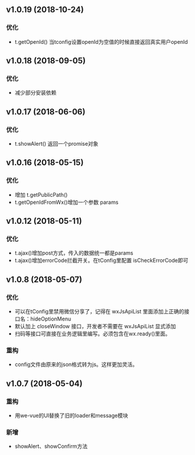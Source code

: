 ## v1.0.19 (2018-10-24)

### 优化

- t.getOpenId() 当tconfig设置openId为空值的时候直接返回真实用户openId

## v1.0.18 (2018-09-05)

### 优化

- 减少部分安装依赖

## v1.0.17 (2018-06-06)

### 优化

- t.showAlert() 返回一个promise对象


## v1.0.16 (2018-05-15)

### 优化

- 增加 t.getPublicPath()
- t.getOpenIdFromWx()增加一个参数 params



## v1.0.12 (2018-05-11)

### 优化

- t.ajax()增加post方式，传入的数据统一都是params
- t.ajax()增加errorCode拦截开关。在tConfig里配置 isCheckErrorCode即可


## v1.0.8 (2018-05-07)

### 优化

- 可以在tConfig里禁用微信分享了，记得在 wxJsApiList 里面添加上正确的接口名：hideOptionMenu
- 默认加上 closeWindow 接口，开发者不需要在 wxJsApiList 显式添加
- 扫码等接口可直接在业务逻辑里编写。必须包含在wx.ready()里面。

### 重构

- config文件由原来的json格式转为js。这样更加灵活。


## v1.0.7 (2018-05-04)

### 重构

- 用we-vue的UI替换了旧的loader和message模块

### 新增

- showAlert、showConfirm方法
